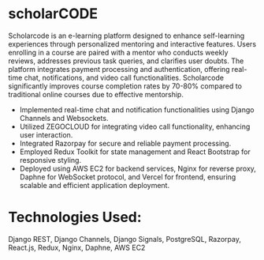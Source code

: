 # scholarCODE
Scholarcode is an e-learning platform designed to enhance self-learning experiences through personalized mentoring and interactive features. Users enrolling in a course are paired with a mentor who conducts weekly reviews, addresses previous task queries, and clarifies user doubts. The platform integrates payment processing and authentication, offering real-time chat, notifications, and video call functionalities. Scholarcode significantly improves course completion rates by 70-80% compared to traditional online courses due to effective mentorship.

- Implemented real-time chat and notification functionalities using Django Channels and Websockets.
- Utilized ZEGOCLOUD for integrating video call functionality, enhancing user interaction.
- Integrated Razorpay for secure and reliable payment processing.
- Employed Redux Toolkit for state management and React Bootstrap for responsive styling.
- Deployed using AWS EC2 for backend services, Nginx for reverse proxy, Daphne for WebSocket protocol, and Vercel for frontend, ensuring scalable and efficient application deployment.


# Technologies Used: 
Django REST, Django Channels, Django Signals, PostgreSQL, Razorpay, React.js, Redux, Nginx, Daphne, AWS EC2
